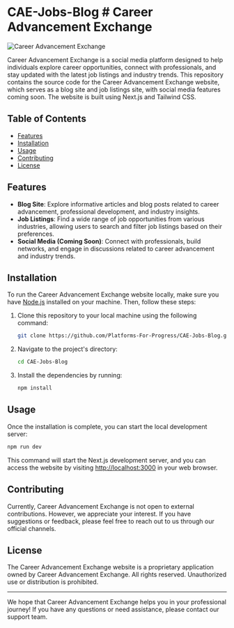 # CAE-Jobs-Blog # Career Advancement Exchange

![Career Advancement Exchange](logo.png)

Career Advancement Exchange is a social media platform designed to help individuals explore career opportunities, connect with professionals, and stay updated with the latest job listings and industry trends. This repository contains the source code for the Career Advancement Exchange website, which serves as a blog site and job listings site, with social media features coming soon. The website is built using Next.js and Tailwind CSS.

## Table of Contents

- [Features](#features)
- [Installation](#installation)
- [Usage](#usage)
- [Contributing](#contributing)
- [License](#license)

## Features

- **Blog Site**: Explore informative articles and blog posts related to career advancement, professional development, and industry insights.
- **Job Listings**: Find a wide range of job opportunities from various industries, allowing users to search and filter job listings based on their preferences.
- **Social Media (Coming Soon)**: Connect with professionals, build networks, and engage in discussions related to career advancement and industry trends.

## Installation

To run the Career Advancement Exchange website locally, make sure you have [Node.js](https://nodejs.org) installed on your machine. Then, follow these steps:

1. Clone this repository to your local machine using the following command:

   ```bash
   git clone https://github.com/Platforms-For-Progress/CAE-Jobs-Blog.git
   ```

2. Navigate to the project's directory:

   ```bash
   cd CAE-Jobs-Blog
   ```

3. Install the dependencies by running:

   ```bash
   npm install
   ```

## Usage

Once the installation is complete, you can start the local development server:

```bash
npm run dev
```

This command will start the Next.js development server, and you can access the website by visiting [http://localhost:3000](http://localhost:3000) in your web browser.

## Contributing

Currently, Career Advancement Exchange is not open to external contributions. However, we appreciate your interest. If you have suggestions or feedback, please feel free to reach out to us through our official channels.

## License

The Career Advancement Exchange website is a proprietary application owned by Career Advancement Exchange. All rights reserved. Unauthorized use or distribution is prohibited.

---

We hope that Career Advancement Exchange helps you in your professional journey! If you have any questions or need assistance, please contact our support team.
